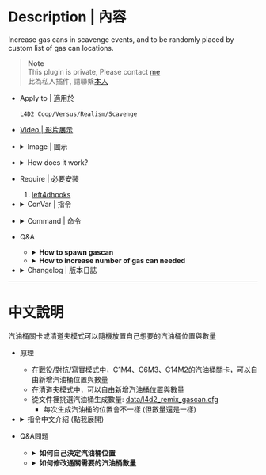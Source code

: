 # Description | 內容
Increase gas cans in scavenge events, and to be randomly placed by custom list of gas can locations.

> __Note__ <br/>
This plugin is private, Please contact [me](https://github.com/fbef0102/Game-Private_Plugin#私人插件列表-private-plugins-list)<br/>
此為私人插件, 請聯繫[本人](https://github.com/fbef0102/Game-Private_Plugin#私人插件列表-private-plugins-list)

* Apply to | 適用於
	```
	L4D2 Coop/Versus/Realism/Scavenge
	```

* [Video | 影片展示](https://youtu.be/7qUJMo9vUL4)

* <details><summary>Image | 圖示</summary>

	* C1m4
	<br/>![l4d2_remix_gascan_1](image/l4d2_remix_gascan_1.jpg)
	<br/>![l4d2_remix_gascan_4](image/l4d2_remix_gascan_4.jpg)
	<br/>![l4d2_remix_gascan_5](image/l4d2_remix_gascan_5.jpg)

	* C6m3
	<br/>![l4d2_remix_gascan_2](image/l4d2_remix_gascan_2.jpg)

	* C12m2
	<br/>![l4d2_remix_gascan_3](image/l4d2_remix_gascan_3.jpg)
</details>

* <details><summary>How does it work?</summary>

	* In coop/versus/realism mode, C1M4, C6M3, C14M2 map, increase gas cans in scavenge events
	* In scavenge mode, increase gas cans in scavenge events
	* Gascans are randomly placed by custom data file: [data/l4d2_remix_gascan.cfg](addons/sourcemod/data/l4d2_remix_gascan.cfg)
		* Gas can locations are different every time. (But the total gas cans are still the same)
</details>

* Require | 必要安裝
	1. [left4dhooks](https://forums.alliedmods.net/showthread.php?t=321696)

* <details><summary>ConVar | 指令</summary>

	* cfg/sourcemod/l4d2_remix_gascan.cfg
		```php
		// Determines if gas cans should be scrambled when scavenge events in coop/versus/realism mode.
		l4d2_remix_gascan_scramble_coop "1"

		// Determines if a message should be sent when the gas cans are scrambled in Scavenge mode.
		l4d2_remix_gascan_notify_scavenge "0"

		// Value = How many Gas Cans to spawn from the pool in coop/versus/realism mode by default.
		l4d2_remix_gascan_count_coop "30"

		// Determines if gas cans should be scrambled at the start of a round in Scavenge mode.
		l4d2_remix_gascan_scramble_scavenge "1"

		// Determines if a message should be sent when the gas cans are scrambled in coop/versus/realism mode.
		l4d2_remix_gascan_notify_coop "0"

		// Value = How many Gas Cans to spawn from the pool in Scavenge mode.
		l4d2_remix_gascan_can_count_scavenge "16"
		```
</details>

* <details><summary>Command | 命令</summary>

	* **Enters edit mode to allow changing can locations. (Adm required: ADMFLAG_ROOT)**
		```php
		sm_editcans
		```

	* **Stores the current scavenger can locations into a file. (Adm required: ADMFLAG_ROOT)**
		```php
		sm_savecans
		```

	* **Removes all gas cans. (Adm required: ADMFLAG_ROOT)**
		```php
		sm_removecans
		```

	* **Reloads all gas cans from file. (Adm required: ADMFLAG_ROOT)**
		```php
		sm_reloadcans
		```

	* **Adds a gascan in your current position. (Adm required: ADMFLAG_ROOT)**
		```php
		sm_addcan
		```

	* **Deletes a gascan you are looking at. (Adm required: ADMFLAG_ROOT)**
		```php
		sm_delcan
		```

	* **Enters edit mode to allow changing can locations in scavenge mode. (Adm required: ADMFLAG_ROOT)**
		```php
		sm_editscavengecans
		```

	* **Stores the current scavenger can locations into a file in scavenge mode. (Adm required: ADMFLAG_ROOT)**
		```php
		sm_savescavengecans
		```

	* **Removes all gas cans in scavenge mode. (Adm required: ADMFLAG_ROOT)**
		```php
		sm_removescavengecans
		```

	* **Reloads all gas cans from file in scavenge mode. (Adm required: ADMFLAG_ROOT)**
		```php
		sm_reloadscavengecans
		```

	* **Adds a gascan in your current position in scavenge mode. (Adm required: ADMFLAG_ROOT)**
		```php
		sm_addscavengecan
		```

	* **Deletes a gascan you are looking at in scavenge mode. (Adm required: ADMFLAG_ROOT)**
		```php
		sm_delscavengecan
		```
</details>

* Q&A
	* <details><summary><b>How to spawn gascan</b></summary>

		* Coop/Versus/Realism
			* Change mode to coop, go to map 
			* Admin types ```!editcans``` to enters edit mode
			* Type ```!addcan``` to add a gascan in your current position or ```!delcan``` to remove a gascan you are looking at.
			* Type ```!savecans``` to stores all gas can locations into a file.
				* The file would be ```cfg\remix_gascan\coop\xxxxx.txt```
				* xxxxx is map name
			* Edit [data/l4d2_remix_gascan.cfg](addons/sourcemod/data/l4d2_remix_gascan.cfg) and ```"coop" "XX"``` to dedcide how many Gas Cans to spawn from the file.
			* Restart Map

		* Scavenge
			* Change mode to scavenge, go to map 
			* Admin types ```!editscavengecans``` to enters edit mode
			* Type ```!addscavengecan``` to add a gascan in your current position or ```!sm_delscavengecan``` to remove a gascan you are looking at.
			* Type ```!savescavengecans``` to stores all gas can locations into a file.
				* The file would be ```cfg\remix_gascan\scavenge\xxxxx.txt```
				* xxxxx is map name
			* Edit [data/l4d2_remix_gascan.cfg](addons/sourcemod/data/l4d2_remix_gascan.cfg) and ```"scavenge" "XX"``` to dedcide how many Gas Cans to spawn from the file.
			* Restart Map
	</details>

	* <details><summary><b>How to increase number of gas can needed</b></summary>

		* Coop/Versus/Realism
			* [C1M4 line 182](scripts/vscripts/c1m4_atrium_finale.nut#L182)
			* [C6M3 line 249](scripts/vscripts/c6m3_port_finale.nut#L249)
			* [C14M2 line 174, 180, 186, 192, 198](scripts/vscripts/c14m2_lighthouse_finale.nut#L174-L198)

		* Scavenge
			* No Clue
	</details>

* <details><summary>Changelog | 版本日誌</summary>
	
	* v1.0h (2023-5-31)
		* Data Support
		* Remake code, convert code to latest syntax
		* Fix warnings when compiling on SourceMod 1.11.
		* Optimize code and improve performance
		* "coop", "scavenge" files respectively
		* Fixed Edit mode Error

	* Original & Credit
	    * [pvtschlag](https://forums.alliedmods.net/showthread.php?t=112096)
</details>

- - - -
# 中文說明
汽油桶關卡或清道夫模式可以隨機放置自己想要的汽油桶位置與數量

* 原理
	* 在戰役/對抗/寫實模式中，C1M4、C6M3、C14M2的汽油桶關卡，可以自由新增汽油桶位置與數量
	* 在清道夫模式中，可以自由新增汽油桶位置與數量
	* 從文件裡挑選汽油桶生成數量: [data/l4d2_remix_gascan.cfg](addons/sourcemod/data/l4d2_remix_gascan.cfg)
		* 每次生成汽油桶的位置會不一樣 (但數量還是一樣)
* <details><summary>指令中文介紹 (點我展開)</summary>

	* cfg/sourcemod/l4d2_remix_gascan.cfg
		```php
		// 為1時，在戰役/對抗/寫實 模式中打亂汽油桶數量與位置.
		l4d2_remix_gascan_scramble_coop "1"

		// 為1時，在戰役/對抗/寫實 模式中提示訊息.
		l4d2_remix_gascan_notify_coop "0"

		// 在戰役/對抗/寫實 模式中，從文件裡選擇多少個汽油桶生成? (會隨機挑選)
		l4d2_remix_gascan_count_coop "30"

		// 為1時，在清道夫模式中打亂汽油桶數量與位置.
		l4d2_remix_gascan_scramble_scavenge "1"

		// 為1時，在清道夫模式中提示訊息.
		l4d2_remix_gascan_notify_scavenge "0"

		// 在清道夫模式中，從文件裡選擇多少個汽油桶生成? (會隨機挑選)
		l4d2_remix_gascan_can_count_scavenge "16"
		```
</details>

* Q&A問題
	* <details><summary><b>如何自己決定汽油桶位置</b></summary>

		* 戰役/對抗/寫實
			* 遊戲模式換成戰役，然後切換地圖
			* 管理員輸入 ```!editcans```進入編輯模式
			* 輸入 ```!addcan``` 在準星上新增汽油桶 或 輸入```!delcan``` 刪除準星指向的汽油桶
			* 輸入 ```!savecans``` 儲存所有的汽油桶至文件檔案
				* 文件檔案位於 ```cfg\remix_gascan\coop\xxxxx.txt```
				* xxxxx 是地圖名
			* 編輯文件 [data/l4d2_remix_gascan.cfg](addons/sourcemod/data/l4d2_remix_gascan.cfg) 寫下 ```"coop" "XX"``` 自行決定要生成的數量
			* 重啟地圖

		* 清道夫
			* 遊戲模式換成清道夫，然後切換地圖
			* 管理員輸入 ```!editscavengecans```進入編輯模式
			* 輸入 ```!addscavengecan``` 在準星上新增汽油桶 或 輸入```!delscavengecan``` 刪除準星指向的汽油桶
			* 輸入 ```!savescavengecans``` 儲存所有的汽油桶至文件檔案
				* 文件檔案位於 ```cfg\remix_gascan\scavenge\xxxxx.txt```
				* xxxxx 是地圖名
			* 編輯文件 [data/l4d2_remix_gascan.cfg](addons/sourcemod/data/l4d2_remix_gascan.cfg) 寫下 ```"scavenge" "XX"``` 自行決定要生成的數量
			* 重啟地圖
	</details>

	* <details><summary><b>如何修改通關需要的汽油桶數量</b></summary>

		* 戰役/對抗/寫實
			* [C1M4 行 182](scripts/vscripts/c1m4_atrium_finale.nut#L182)
			* [C6M3 行 249](scripts/vscripts/c6m3_port_finale.nut#L249)
			* [C14M2 行 174, 180, 186, 192, 198](scripts/vscripts/c14m2_lighthouse_finale.nut#L174-L198)

		* 清道夫
			* 不知道
	</details>